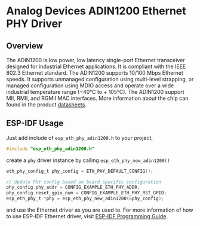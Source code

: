 # Analog Devices ADIN1200 Ethernet PHY Driver

## Overview

The ADIN1200 is low power, low latency single-port Ethernet transceiver designed for industrial Ethernet applications. It is compliant with the IEEE 802.3 Ethernet standard. The ADIN1200 supports 10/100 Mbps Ethernet speeds. It supports unmanaged configuration using multi-level strapping, or managed configuration using MDIO access and operate over a wide industrial temperature range (−40°C to + 105°C). The ADIN1200 support MII, RMII, and RGMII MAC interfaces. More information about the chip can found in the product [datasheets](https://www.analog.com/media/en/technical-documentation/data-sheets/ADIN1200.pdf).

## ESP-IDF Usage

Just add include of `esp_eth_phy_adin1200.h` to your project,

```c
#include "esp_eth_phy_adin1200.h"
```

create a `phy` driver instance by calling `esp_eth_phy_new_adin1200()`

```c
eth_phy_config_t phy_config = ETH_PHY_DEFAULT_CONFIG();

// Update PHY config based on board specific configuration
phy_config.phy_addr = CONFIG_EXAMPLE_ETH_PHY_ADDR;
phy_config.reset_gpio_num = CONFIG_EXAMPLE_ETH_PHY_RST_GPIO;
esp_eth_phy_t *phy = esp_eth_phy_new_adin1200(&phy_config);
```

and use the Ethernet driver as you are used to. For more information of how to use ESP-IDF Ethernet driver, visit [ESP-IDF Programming Guide](https://docs.espressif.com/projects/esp-idf/en/latest/esp32/api-reference/network/esp_eth.html).
